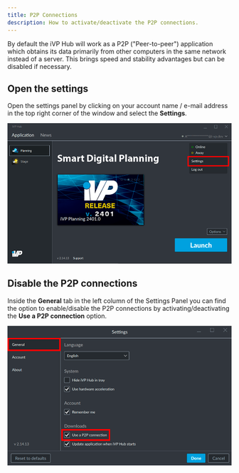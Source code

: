 ```yaml
---
title: P2P Connections
description: How to activate/deactivate the P2P connections.
---
```


By default the iVP Hub will work as a P2P ("Peer-to-peer") application which obtains its data primarily from other computers in the same network instead of a server. This brings speed and stability advantages but can be disabled if necessary.

## Open the settings

Open the settings panel by clicking on your account name / e-mail address in the top right corner of the window and select the __Settings__.

![Open the settings](../../../.gitbook/assets/hub_settings.png)

## Disable the P2P connections

Inside the __General__ tab in the left column of the Settings Panel you can find the option to enable/disable the P2P connections by activating/deactivating the __Use a P2P connection__ option.

![Disable the P2P connections](../../../.gitbook/assets/hub_p2p.png)